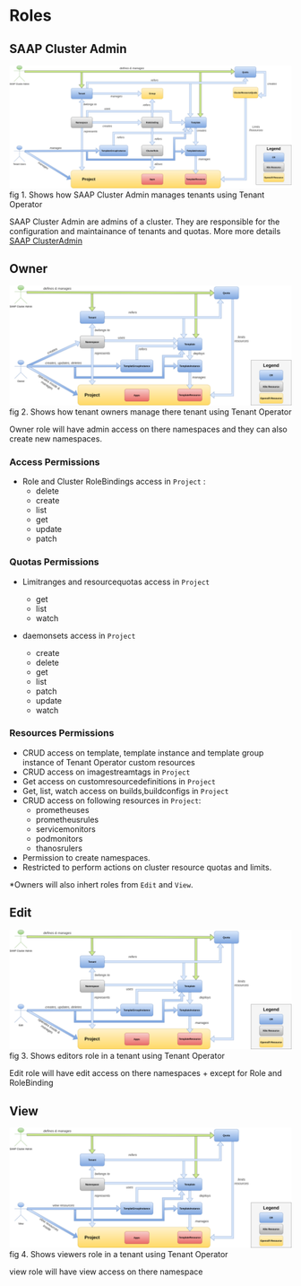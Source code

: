 # Roles

## SAAP Cluster Admin

![image](./images/tenant-operator-sca-overview.png)
fig 1. Shows how SAAP Cluster Admin manages tenants using Tenant Operator

SAAP Cluster Admin are admins of a cluster. They are responsible for the configuration and maintainance of tenants and quotas. More more details [SAAP ClusterAdmin](https://docs.cloud.stakater.com/content/sre/authentication-authorization/saap-authorization-roles.html#_1-saap-cluster-admin-sca)

## Owner

![image](./images/tenant-operator-owner-overview.png)
fig 2. Shows how tenant owners manage there tenant using Tenant Operator

Owner role will have admin access on there namespaces and they can also create new namespaces.

### Access Permissions

* Role and Cluster RoleBindings access in `Project` :
  * delete
  * create
  * list
  * get
  * update
  * patch

### Quotas Permissions

* Limitranges and resourcequotas access in `Project`
  * get
  * list
  * watch

* daemonsets access in `Project`
  * create
  * delete
  * get
  * list
  * patch
  * update
  * watch

### Resources Permissions

* CRUD access on template, template instance and template group instance of Tenant Operator custom resources
* CRUD access on imagestreamtags in `Project`
* Get access on customresourcedefinitions in `Project`
* Get, list, watch access on builds,buildconfigs in `Project`
* CRUD access on following resources in `Project`:
  * prometheuses
  * prometheusrules
  * servicemonitors
  * podmonitors
  * thanosrulers
* Permission to create namespaces.
* Restricted to perform actions on cluster resource quotas and limits.

*Owners will also inhert roles from `Edit` and `View`.

## Edit

![image](./images/tenant-operator-edit-overview.png)
fig 3. Shows editors role in a tenant using Tenant Operator

Edit role will have edit access on there namespaces + except for Role and RoleBinding

## View

![image](./images/tenant-operator-view-overview.png)
fig 4. Shows viewers role in a tenant using Tenant Operator

view role will have view access on there namespace
